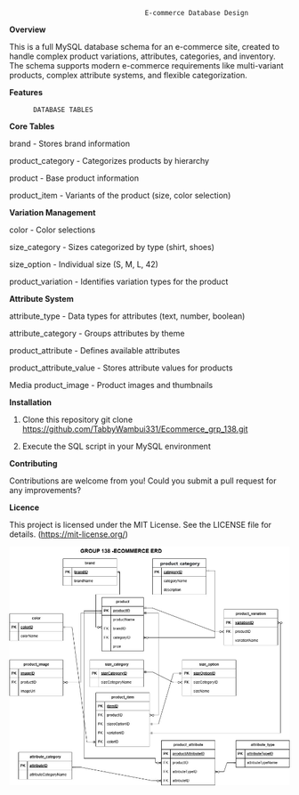                                       E-commerce Database Design

**Overview**

This is a full MySQL database schema for an e-commerce site, created to handle complex product variations, attributes, categories, and inventory. The schema supports modern e-commerce requirements like multi-variant products, complex attribute systems, and flexible categorization.

**Features**

          DATABASE TABLES
           
**Core Tables**

brand - Stores brand information

product_category - Categorizes products by hierarchy

product - Base product information

product_item - Variants of the product (size, color selection)

**Variation Management**

color - Color selections

size_category - Sizes categorized by type (shirt, shoes)

size_option - Individual size (S, M, L, 42)

product_variation - Identifies variation types for the product

**Attribute System**


attribute_type - Data types for attributes (text, number, boolean)

attribute_category - Groups attributes by theme

product_attribute - Defines available attributes

product_attribute_value - Stores attribute values for products

Media
product_image - Product images and thumbnails

**Installation**

1. Clone this repository
  git clone https://github.com/TabbyWambui331/Ecommerce_grp_138.git

2. Execute the SQL script in your MySQL environment

**Contributing**

Contributions are welcome from you! Could you submit a pull request for any improvements?

**Licence**

This project is licensed under the MIT License. See the LICENSE file for details.
(https://mit-license.org/)

![ERD](EcommerceERD.jpg)



